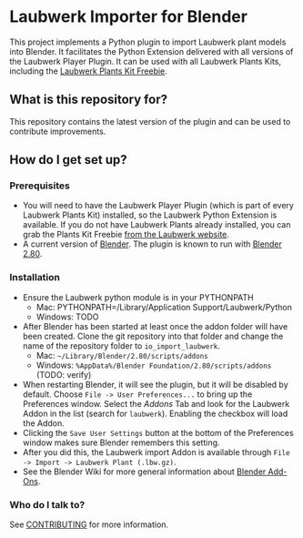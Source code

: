 # Laubwerk Importer for Blender

This project implements a Python plugin to import Laubwerk plant models into Blender. It facilitates the Python Extension delivered with all versions of the Laubwerk Player Plugin. It can be used with all Laubwerk Plants Kits, including the [Laubwerk Plants Kit Freebie](http://www.laubwerk.com/store/plants-kit-freebie).

## What is this repository for?

This repository contains the latest version of the plugin and can be used to contribute improvements.

## How do I get set up?

### Prerequisites

* You will need to have the Laubwerk Player Plugin (which is part of every Laubwerk Plants Kit) installed, so the Laubwerk Python Extension is available. If you do not have Laubwerk Plants already installed, you can grab the Plants Kit Freebie [from the Laubwerk website](http://www.laubwerk.com/store/plants-kit-freebie).
* A current version of [Blender](http://www.blender.org/). The plugin is known to run with [Blender 2.80](http://www.blender.org/features/past-releases/2-80/).

### Installation
* Ensure the Laubwerk python module is in your PYTHONPATH
  * Mac: PYTHONPATH=/Library/Application Support/Laubwerk/Python
  * Windows: TODO
* After Blender has been started at least once the addon folder will have been created. Clone the git repository into that folder and change the name of the repository folder to `io_import_laubwerk`.
  * Mac: `~/Library/Blender/2.80/scripts/addons`
  * Windows: `%AppData%/Blender Foundation/2.80/scripts/addons` (TODO: verify)
* When restarting Blender, it will see the plugin, but it will be disabled by default. Choose `File -> User Preferences...` to bring up the Preferences window. Select the *Addons* Tab and look for the Laubwerk Addon in the list (search for `laubwerk`). Enabling the checkbox will load the Addon.
* Clicking the `Save User Settings` button at the bottom of the Preferences window makes sure Blender remembers this setting.
* After you did this, the Laubwerk import Addon is available through `File -> Import -> Laubwerk Plant (.lbw.gz)`.
* See the Blender Wiki for more general information about [Blender Add-Ons](https://wiki.blender.org/wiki/Process/Addons).

### Who do I talk to? ###
See [CONTRIBUTING](CONTRIBUTING.md) for more information.
